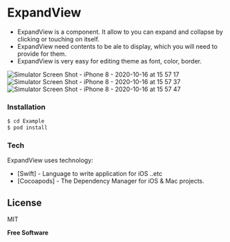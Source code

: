 # ExpandView
  - ExpandView is a component. It allow to you can expand and collapse by clicking or touching on itself.
  - ExpandView need contents to be ale to display, which you will need to provide for them.
  - ExpandView is very easy for editing theme as font, color, border.
  
![Simulator Screen Shot - iPhone 8 - 2020-10-16 at 15 57 17](https://user-images.githubusercontent.com/15699560/96229149-1c259400-0fc9-11eb-95f7-4ffe0f9dae5d.png)
![Simulator Screen Shot - iPhone 8 - 2020-10-16 at 15 57 37](https://user-images.githubusercontent.com/15699560/96229158-1def5780-0fc9-11eb-9906-09bda22f006b.png)
![Simulator Screen Shot - iPhone 8 - 2020-10-16 at 15 57 47](https://user-images.githubusercontent.com/15699560/96229161-1e87ee00-0fc9-11eb-918e-815b47a7b750.png)

### Installation
```sh
$ cd Example
$ pod install
```

### Tech
ExpandView uses technology:

* [Swift] - Language to write application for iOS ..etc
* [Cocoapods] - The Dependency Manager for iOS & Mac projects.

License
----
MIT

**Free Software**


